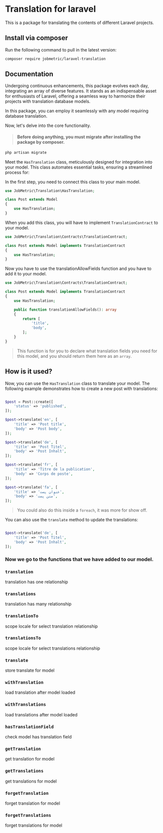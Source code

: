 # Translation for laravel

This is a package for translating the contents of different Laravel projects.

## Install via composer

Run the following command to pull in the latest version:
```bash
composer require jobmetric/laravel-translation
```

## Documentation

Undergoing continuous enhancements, this package evolves each day, integrating an array of diverse features. It stands as an indispensable asset for enthusiasts of Laravel, offering a seamless way to harmonize their projects with translation database models.

In this package, you can employ it seamlessly with any model requiring database translation.

Now, let's delve into the core functionality.

>#### Before doing anything, you must migrate after installing the package by composer.

```bash
php artisan migrate
```

Meet the `HasTranslation` class, meticulously designed for integration into your model. This class automates essential tasks, ensuring a streamlined process for:

In the first step, you need to connect this class to your main model.

```php
use JobMetric\Translation\HasTranslation;

class Post extends Model
{
    use HasTranslation;
}
```

When you add this class, you will have to implement `TranslationContract` to your model.

```php
use JobMetric\Translation\Contracts\TranslationContract;

class Post extends Model implements TranslationContract
{
    use HasTranslation;
}
```

Now you have to use the translationAllowFields function and you have to add it to your model.

```php
use JobMetric\Translation\Contracts\TranslationContract;

class Post extends Model implements TranslationContract
{
    use HasTranslation;

    public function translationAllowFields(): array
    {
        return [
            'title',
            'body',
        ];
    }
}
```

> This function is for you to declare what translation fields you need for this model, and you should return them here as an `array`.

## How is it used?

Now, you can use the `HasTranslation` class to translate your model. The following example demonstrates how to create a new post with translations:

```php

$post = Post::create([
    'status' => 'published',
]);

$post->translate('en', [
    'title' => 'Post title',
    'body' => 'Post body',
]);

$post->translate('de', [
    'title' => 'Post Titel',
    'body' => 'Post Inhalt',
]);

$post->translate('fr', [
    'title' => 'Titre de la publication',
    'body' => 'Corps de poste',
]);

$post->translate('fa', [
    'title' => 'عنوان پست',
    'body' => 'متن پست',
]);
```

> You could also do this inside a `foreach`, it was more for show off.

You can also use the `translate` method to update the translations:

```php

$post->translate('de', [
    'title' => 'Post Titel',
    'body' => 'Post Inhalt',
]);
```

### Now we go to the functions that we have added to our model.

### `translation`

translation has one relationship

### `translations`

translation has many relationship

### `translationTo`

scope locale for select translation relationship

### `translationsTo`

scope locale for select translations relationship

### `translate`

store translate for model

### `withTranslation`

load translation after model loaded

### `withTranslations`

load translations after model loaded

### `hasTranslationField`

check model has translation field

### `getTranslation`

get translation for model

### `getTranslations`

get translations for model

### `forgetTranslation`

forget translation for model

### `forgetTranslations`

forget translations for model

